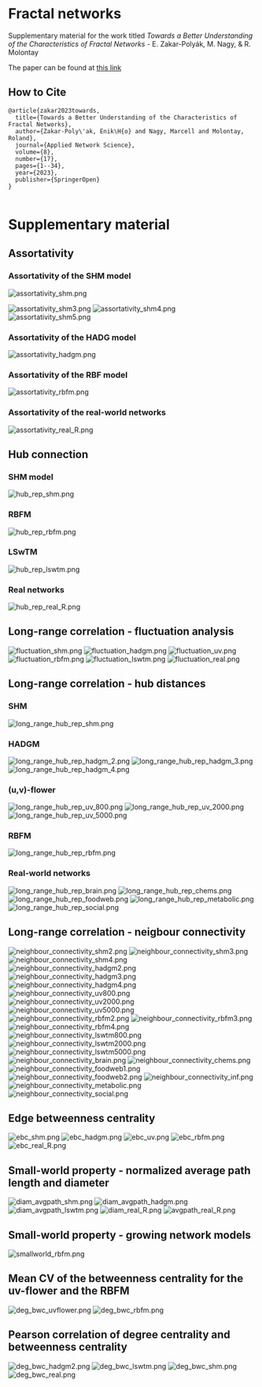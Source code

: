 # Fractal networks
Supplementary material for the work titled *Towards a Better Understanding of the Characteristics of Fractal Networks* - E. Zakar-Polyák, M. Nagy, & R. Molontay


The paper can be found at [this link](https://trebuchet.public.springernature.app/get_content/b4530b22-790d-4f73-968e-d0c587c358a6)

## How to Cite
```  
@article{zakar2023towards,
  title={Towards a Better Understanding of the Characteristics of Fractal Networks},
  author={Zakar-Poly\'ak, Enik\H{o} and Nagy, Marcell and Molontay, Roland},
  journal={Applied Network Science},
  volume={8},
  number={17},
  pages={1--34},
  year={2023},
  publisher={SpringerOpen}
}
  
```


# Supplementary material

## Assortativity

### Assortativity of the SHM model
![assortativity_shm.png](supplementary%20figures/assortativity_shm.png)

![assortativity_shm3.png](supplementary%20figures/shm_3.png)
![assortativity_shm4.png](supplementary%20figures/shm_4.png)
![assortativity_shm5.png](supplementary%20figures/shm_5.png)

### Assortativity of the HADG model
![assortativity_hadgm.png](supplementary%20figures/assortativity_hadgm.png)

### Assortativity of the RBF model
![assortativity_rbfm.png](supplementary%20figures/assortativity_rbfm.png)

### Assortativity of the real-world networks
![assortativity_real_R.png](supplementary%20figures/assortativity_real_R.png)

## Hub connection
### SHM model
![hub_rep_shm.png](supplementary%20figures/hub_rep_shm.png)
### RBFM 
![hub_rep_rbfm.png](supplementary%20figures/hub_rep_rbfm.png)
### LSwTM
![hub_rep_lswtm.png](supplementary%20figures/hub_rep_lswtm.png)

### Real networks
![hub_rep_real_R.png](supplementary%20figures/hub_rep_real_R.png)

## Long-range correlation - fluctuation analysis
![fluctuation_shm.png](supplementary%20figures/fluctuation_shm.png)
![fluctuation_hadgm.png](supplementary%20figures/fluctuation_hadgm.png)
![fluctuation_uv.png](supplementary%20figures/fluctuation_uv.png)
![fluctuation_rbfm.png](supplementary%20figures/fluctuation_rbfm.png)
![fluctuation_lswtm.png](supplementary%20figures/fluctuation_lswtm.png)
![fluctuation_real.png](supplementary%20figures/fluctuation_real.png)

## Long-range correlation - hub distances

### SHM
![long_range_hub_rep_shm.png](supplementary%20figures/long_range_hub_rep_shm.png)

### HADGM
![long_range_hub_rep_hadgm_2.png](supplementary%20figures/long_range_hub_rep_hadgm_2.png)
![long_range_hub_rep_hadgm_3.png](supplementary%20figures/long_range_hub_rep_hadgm_3.png)
![long_range_hub_rep_hadgm_4.png](supplementary%20figures/long_range_hub_rep_hadgm_4.png)

### (u,v)-flower
![long_range_hub_rep_uv_800.png](supplementary%20figures/long_range_hub_rep_uv_800.png)
![long_range_hub_rep_uv_2000.png](supplementary%20figures/long_range_hub_rep_uv_2000.png)
![long_range_hub_rep_uv_5000.png](supplementary%20figures/long_range_hub_rep_uv_5000.png)

### RBFM
![long_range_hub_rep_rbfm.png](supplementary%20figures/long_range_hub_rep_rbfm.png)

### Real-world networks
![long_range_hub_rep_brain.png](supplementary%20figures/long_range_hub_rep_brain.png)
![long_range_hub_rep_chems.png](supplementary%20figures/long_range_hub_rep_chems.png)
![long_range_hub_rep_foodweb.png](supplementary%20figures/long_range_hub_rep_foodweb.png)
![long_range_hub_rep_metabolic.png](supplementary%20figures/long_range_hub_rep_metabolic.png)
![long_range_hub_rep_social.png](supplementary%20figures/long_range_hub_rep_social.png)

## Long-range correlation - neigbour connectivity
![neighbour_connectivity_shm2.png](supplementary%20figures/neighbour_connectivity_shm2.png)
![neighbour_connectivity_shm3.png](supplementary%20figures/neighbour_connectivity_shm3.png)
![neighbour_connectivity_shm4.png](supplementary%20figures/neighbour_connectivity_shm4.png)
![neighbour_connectivity_hadgm2.png](supplementary%20figures/neighbour_connectivity_hadgm2.png)
![neighbour_connectivity_hadgm3.png](supplementary%20figures/neighbour_connectivity_hadgm3.png)
![neighbour_connectivity_hadgm4.png](supplementary%20figures/neighbour_connectivity_hadgm4.png)
![neighbour_connectivity_uv800.png](supplementary%20figures/neighbour_connectivity_uv800.png)
![neighbour_connectivity_uv2000.png](supplementary%20figures/neighbour_connectivity_uv2000.png)
![neighbour_connectivity_uv5000.png](supplementary%20figures/neighbour_connectivity_uv5000.png)
![neighbour_connectivity_rbfm2.png](supplementary%20figures/neighbour_connectivity_rbfm2.png)
![neighbour_connectivity_rbfm3.png](supplementary%20figures/neighbour_connectivity_rbfm3.png)
![neighbour_connectivity_rbfm4.png](supplementary%20figures/neighbour_connectivity_rbfm4.png)
![neighbour_connectivity_lswtm800.png](supplementary%20figures/neighbour_connectivity_lswtm800.png)
![neighbour_connectivity_lswtm2000.png](supplementary%20figures/neighbour_connectivity_lswtm2000.png)
![neighbour_connectivity_lswtm5000.png](supplementary%20figures/neighbour_connectivity_lswtm5000.png)
![neighbour_connectivity_brain.png](supplementary%20figures/neighbour_connectivity_brain.png)
![neighbour_connectivity_chems.png](supplementary%20figures/neighbour_connectivity_chems.png)
![neighbour_connectivity_foodweb1.png](supplementary%20figures/neighbour_connectivity_foodweb1.png)
![neighbour_connectivity_foodweb2.png](supplementary%20figures/neighbour_connectivity_foodweb2.png)
![neighbour_connectivity_inf.png](supplementary%20figures/neighbour_connectivity_inf.png)
![neighbour_connectivity_metabolic.png](supplementary%20figures/neighbour_connectivity_metabolic.png)
![neighbour_connectivity_social.png](supplementary%20figures/neighbour_connectivity_social.png)

## Edge betweenness centrality
![ebc_shm.png](supplementary%20figures/ebc_shm.png)
![ebc_hadgm.png](supplementary%20figures/ebc_hadgm.png)
![ebc_uv.png](supplementary%20figures/ebc_uv.png)
![ebc_rbfm.png](supplementary%20figures/ebc_rbfm.png)
![ebc_real_R.png](supplementary%20figures/ebc_real_R.png)

## Small-world property - normalized average path length and diameter
![diam_avgpath_shm.png](supplementary%20figures/diam_avgpath_shm.png)
![diam_avgpath_hadgm.png](supplementary%20figures/diam_avgpath_hadgm.png)
![diam_avgpath_lswtm.png](supplementary%20figures/diam_avgpath_lswtm.png)
![diam_real_R.png](supplementary%20figures/diam_real_R.png)
![avgpath_real_R.png](supplementary%20figures/avgpath_real_R.png)

## Small-world property - growing network models
![smallworld_rbfm.png](supplementary%20figures/smallworld_rbfm.png)

## Mean CV of the betweenness centrality for the uv-flower and the RBFM
![deg_bwc_uvflower.png](supplementary%20figures/deg_bwc_cv_uvflower.png)
![deg_bwc_rbfm.png](supplementary%20figures/deg_bwc_cv_rbfm.png)

## Pearson correlation of degree centrality and betweenness centrality
![deg_bwc_hadgm2.png](supplementary%20figures/deg_bwc_hadgm2.png)
![deg_bwc_lswtm.png](supplementary%20figures/deg_bwc_mixture.png)
![deg_bwc_shm.png](supplementary%20figures/deg_bwc_shm.png)
![deg_bwc_real.png](supplementary%20figures/deg_bwc_real.png)
